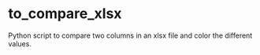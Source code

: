 # to_compare_xlsx
Python script to compare two columns in an xlsx file and color the different values.
